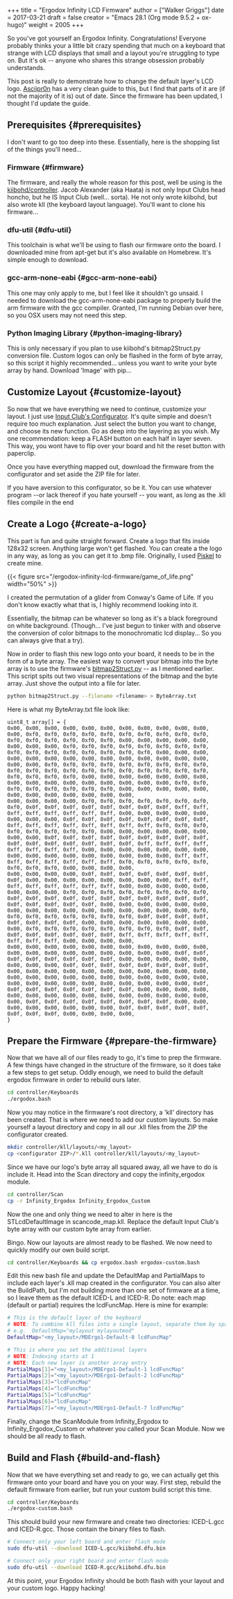 +++
title = "Ergodox Infinity LCD Firmware"
author = ["Walker Griggs"]
date = 2017-03-21
draft = false
creator = "Emacs 28.1 (Org mode 9.5.2 + ox-hugo)"
weight = 2005
+++

So you've got yourself an Ergodox Infinity. Congratulations! Everyone probably thinks your a little bit crazy spending that much on a keyboard that strange with LCD displays that small and a layout you're struggling to type on. But it's ok -- anyone who shares this strange obsession probably understands.

This post is really to demonstrate how to change the default layer's LCD logo. [Asciipr0n](http://asciipr0n.net/ergodox-infinity-logo/) has a very clean guide to this, but I find that parts of it are (if not the majority of it is) out of date. Since the firmware has been updated, I thought I'd update the guide.


## Prerequisites {#prerequisites}

I don't want to go too deep into these. Essentially, here is the shopping list of the things you'll need...


### Firmware {#firmware}

The firmware, and really the whole reason for this post, well be using is the [kiibohd/controller](https://github.com/kiibohd/controller). Jacob Alexander (aka Haata) is not only Input Clubs head honcho, but he IS Input Club (well... sorta). He not only wrote kiibohd, but also wrote kll (the keyboard layout language). You'll want to clone his firmware...


### dfu-util {#dfu-util}

This toolchain is what we'll be using to flash our firmware onto the board. I downloaded mine from apt-get but it's also available on Homebrew. It's simple enough to download.


### gcc-arm-none-eabi {#gcc-arm-none-eabi}

This one may only apply to me, but I feel like it shouldn't go unsaid. I needed to download the gcc-arm-none-eabi package to properly build the arm firmware with the gcc compiler. Granted, I'm running Debian over here, so you OSX users may not need this step.


### Python Imaging Library {#python-imaging-library}

This is only necessary if you plan to use kiibohd's bitmap2Struct.py conversion file. Custom logos can only be flashed in the form of byte array, so this script it highly recommended... unless you want to write your byte array by hand. Download 'Image' with pip...


## Customize Layout {#customize-layout}

So now that we have everything we need to continue, customize your layout. I just use [Input Club's Configurator](https://configurator.input.club/). It's quite simple and doesn't require too much explanation. Just select the button you want to change, and choose its new function. Go as deep into the layering as you wish. My one recommendation: keep a FLASH button on each half in layer seven. This way, you wont have to flip over your board and hit the reset button with paperclip.

Once you have everything mapped out, download the firmware from the configurator and set aside the ZIP file for later.

If you have aversion to this configurator, so be it. You can use whatever program --or lack thereof if you hate yourself -- you want, as long as the .kll files compile in the end


## Create a Logo {#create-a-logo}

This part is fun and quite straight forward. Create a logo that fits inside 128x32 screen. Anything large won't get flashed. You can create a the logo in any way, as long as you can get it to .bmp file. Originally, I used [Piskel](http://www.piskelapp.com/) to create mine.

{{< figure src="/ergodox-infinity-lcd-firmware/game_of_life.png" width="50%" >}}

I created the permutation of a glider from Conway's Game of Life. If you don't know exactly what that is, I highly recommend looking into it.

Essentially, the bitmap can be whatever so long as it's a black foreground on white background. (Though... I've just begun to tinker with and observe the conversion of color bitmaps to the monochromatic lcd display... So you can always give that a try).

Now in order to flash this new logo onto your board, it needs to be in the form of a byte array. The easiest way to convert your bitmap into the byte array is to use the firmware's [bitmap2Struct.py](https://github.com/kiibohd/controller/blob/master/Scan/Devices/STLcd/bitmap2Struct.py) -- as I mentioned earlier. This script spits out two visual representations of the bitmap and the byte array. Just shove the output into a file for later.

```bash
python bitmap2Struct.py --filename <filename> > ByteArray.txt
```

Here is what my ByteArray.txt file look like:

```nil
uint8_t array[] = {
0x00, 0x00, 0x00, 0x00, 0x00, 0x00, 0x00, 0x00, 0x00, 0x00, 0x00, 0x00, 0xf0, 0xf0, 0xf0, 0xf0, 0xf0, 0xf0, 0xf0, 0xf0, 0xf0, 0xf0, 0xf0, 0xf0, 0xf0, 0xf0, 0xf0, 0xf0, 0x00, 0x00, 0x00, 0x00, 0x00, 0x00, 0x00, 0x00, 0xf0, 0xf0, 0xf0, 0xf0, 0xf0, 0xf0, 0xf0, 0xf0, 0xf0, 0xf0, 0xf0, 0xf0, 0xf0, 0xf0, 0xf0, 0xf0, 0x00, 0x00, 0x00, 0x00, 0x00, 0x00, 0x00, 0x00, 0x00, 0x00, 0x00, 0x00, 0x00, 0x00, 0x00, 0x00, 0xf0, 0xf0, 0xf0, 0xf0, 0xf0, 0xf0, 0xf0, 0xf0, 0xf0, 0xf0, 0xf0, 0xf0, 0xf0, 0xf0, 0xf0, 0xf0, 0xf0, 0xf0, 0xf0, 0xf0, 0xf0, 0xf0, 0xf0, 0xf0, 0x00, 0x00, 0x00, 0x00, 0x00, 0x00, 0x00, 0x00, 0x00, 0x00, 0x00, 0x00, 0x00, 0x00, 0x00, 0x00, 0xf0, 0xf0, 0xf0, 0xf0, 0xf0, 0xf0, 0xf0, 0xf0, 0x00, 0x00, 0x00, 0x00, 0x00, 0x00, 0x00, 0x00, 0x00, 0x00, 0x00, 0x00,
0x00, 0x00, 0x00, 0x00, 0xf0, 0xf0, 0xf0, 0xf0, 0xf0, 0xf0, 0xf0, 0xf0, 0x0f, 0x0f, 0x0f, 0x0f, 0x0f, 0x0f, 0x0f, 0x0f, 0xff, 0xff, 0xff, 0xff, 0xff, 0xff, 0xff, 0xff, 0x00, 0x00, 0x00, 0x00, 0x00, 0x00, 0x00, 0x00, 0x0f, 0x0f, 0x0f, 0x0f, 0x0f, 0x0f, 0x0f, 0x0f, 0xff, 0xff, 0xff, 0xff, 0xff, 0xff, 0xff, 0xff, 0xf0, 0xf0, 0xf0, 0xf0, 0xf0, 0xf0, 0xf0, 0xf0, 0x00, 0x00, 0x00, 0x00, 0x00, 0x00, 0x00, 0x00, 0x0f, 0x0f, 0x0f, 0x0f, 0x0f, 0x0f, 0x0f, 0x0f, 0x0f, 0x0f, 0x0f, 0x0f, 0x0f, 0x0f, 0x0f, 0x0f, 0xff, 0xff, 0xff, 0xff, 0xff, 0xff, 0xff, 0xff, 0x00, 0x00, 0x00, 0x00, 0x00, 0x00, 0x00, 0x00, 0x00, 0x00, 0x00, 0x00, 0x00, 0x00, 0x00, 0x00, 0xff, 0xff, 0xff, 0xff, 0xff, 0xff, 0xff, 0xff, 0xf0, 0xf0, 0xf0, 0xf0, 0xf0, 0xf0, 0xf0, 0xf0, 0x00, 0x00, 0x00, 0x00,
0x00, 0x00, 0x00, 0x00, 0x0f, 0x0f, 0x0f, 0x0f, 0x0f, 0x0f, 0x0f, 0x0f, 0x00, 0x00, 0x00, 0x00, 0x00, 0x00, 0x00, 0x00, 0xff, 0xff, 0xff, 0xff, 0xff, 0xff, 0xff, 0xff, 0x00, 0x00, 0x00, 0x00, 0x00, 0x00, 0x00, 0x00, 0xf0, 0xf0, 0xf0, 0xf0, 0xf0, 0xf0, 0xf0, 0xf0, 0x0f, 0x0f, 0x0f, 0x0f, 0x0f, 0x0f, 0x0f, 0x0f, 0x0f, 0x0f, 0x0f, 0x0f, 0x0f, 0x0f, 0x0f, 0x0f, 0x00, 0x00, 0x00, 0x00, 0x00, 0x00, 0x00, 0x00, 0x00, 0x00, 0x00, 0x00, 0x00, 0x00, 0x00, 0x00, 0xf0, 0xf0, 0xf0, 0xf0, 0xf0, 0xf0, 0xf0, 0xf0, 0x0f, 0x0f, 0x0f, 0x0f, 0x0f, 0x0f, 0x0f, 0x0f, 0x00, 0x00, 0x00, 0x00, 0x00, 0x00, 0x00, 0x00, 0xf0, 0xf0, 0xf0, 0xf0, 0xf0, 0xf0, 0xf0, 0xf0, 0x0f, 0x0f, 0x0f, 0x0f, 0x0f, 0x0f, 0x0f, 0x0f, 0xff, 0xff, 0xff, 0xff, 0xff, 0xff, 0xff, 0xff, 0x00, 0x00, 0x00, 0x00,
0x00, 0x00, 0x00, 0x00, 0x00, 0x00, 0x00, 0x00, 0x00, 0x00, 0x00, 0x00, 0x00, 0x00, 0x00, 0x00, 0x00, 0x00, 0x00, 0x00, 0x0f, 0x0f, 0x0f, 0x0f, 0x0f, 0x0f, 0x0f, 0x0f, 0x00, 0x00, 0x00, 0x00, 0x00, 0x00, 0x00, 0x00, 0x0f, 0x0f, 0x0f, 0x0f, 0x0f, 0x0f, 0x0f, 0x0f, 0x00, 0x00, 0x00, 0x00, 0x00, 0x00, 0x00, 0x00, 0x00, 0x00, 0x00, 0x00, 0x00, 0x00, 0x00, 0x00, 0x00, 0x00, 0x00, 0x00, 0x00, 0x00, 0x00, 0x00, 0x00, 0x00, 0x00, 0x00, 0x00, 0x00, 0x00, 0x00, 0x0f, 0x0f, 0x0f, 0x0f, 0x0f, 0x0f, 0x0f, 0x0f, 0x00, 0x00, 0x00, 0x00, 0x00, 0x00, 0x00, 0x00, 0x00, 0x00, 0x00, 0x00, 0x00, 0x00, 0x00, 0x00, 0x0f, 0x0f, 0x0f, 0x0f, 0x0f, 0x0f, 0x0f, 0x0f, 0x00, 0x00, 0x00, 0x00, 0x00, 0x00, 0x00, 0x00, 0x0f, 0x0f, 0x0f, 0x0f, 0x0f, 0x0f, 0x0f, 0x0f, 0x00, 0x00, 0x00, 0x00,
}
```


## Prepare the Firmware {#prepare-the-firmware}

Now that we have all of our files ready to go, it's time to prep the firmware. A few things have changed in the structure of the firmware, so it does take a few steps to get setup. Oddly enough, we need to build the default ergodox firmware in order to rebuild ours later.

```bash
cd controller/Keyboards
./ergodox.bash
```

Now you may notice in the firmware's root directory, a 'kll' directory has been created. That is where we need to add our custom layouts. So make yourself a layout directory and copy in all our .kll files from the ZIP the configurator created.

```bash
mkdir controller/kll/layouts/<my_layout>
cp <configurator ZIP>/*.kll controller/kll/layouts/<my_layout>
```

Since we have our logo's byte array all squared away, all we have to do is include it. Head into the Scan directory and copy the infinity_ergodox module.

```bash
cd controller/Scan
cp -r Infinity_Ergodox Infinity_Ergodox_Custom
```

Now the one and only thing we need to alter in here is the STLcdDefaultImage in scancode_map.kll. Replace the default Input Club's byte array with our custom byte array from earlier.

Bingo. Now our layouts are almost ready to be flashed. We now need to quickly modify our own build script.

```bash
cd controller/Keyboards && cp ergodox.bash ergodox-custom.bash
```

Edit this new bash file and update the DefaultMap and PartialMaps to include each layer's .kll map created in the configurator. You can also alter the BuildPath, but I'm not building more than one set of firmware at a time, so I leave them as the default ICED-L and ICED-R. Do note: each map (default or partial) requires the lcdFuncMap. Here is mine for example:

```bash
# This is the default layer of the keyboard
# NOTE: To combine kll files into a single layout, separate them by spaces
# e.g.  DefaultMap="mylayout mylayoutmod"
DefaultMap="<my_layout>/MDErgo1-Default-0 lcdFuncMap"

# This is where you set the additional layers
# NOTE: Indexing starts at 1
# NOTE: Each new layer is another array entry
PartialMaps[1]="<my_layout>/MDErgo1-Default-1 lcdFuncMap"
PartialMaps[2]="<my_layout>/MDErgo1-Default-2 lcdFuncMap"
PartialMaps[3]="lcdFuncMap"
PartialMaps[4]="lcdFuncMap"
PartialMaps[5]="lcdFuncMap"
PartialMaps[6]="lcdFuncMap"
PartialMaps[7]="<my_layout>/MDErgo1-Default-7 lcdFuncMap"
```

Finally, change the ScanModule from Infinity_Ergodox to Infinity_Ergodox_Custom or whatever you called your Scan Module. Now we should be all ready to flash.


## Build and Flash {#build-and-flash}

Now that we have everything set and ready to go, we can actually get this firmware onto your board and have you on your way. First step, rebuild the default firmware from earlier, but run your custom build script this time.

```bash
cd controller/Keyboards
./ergodox-custom.bash
```

This should build your new firmware and create two directories: ICED-L.gcc and ICED-R.gcc. Those contain the binary files to flash.

```bash
# Connect only your left board and enter flash mode
sudo dfu-util --download ICED-L.gcc/kiibohd.dfu.bin

# Connect only your right board and enter flash mode
sudo dfu-util --download ICED-R.gcc/kiibohd.dfu.bin
```

At this point, your Ergodox Infinity should be both flash with your layout and your custom logo. Happy hacking!